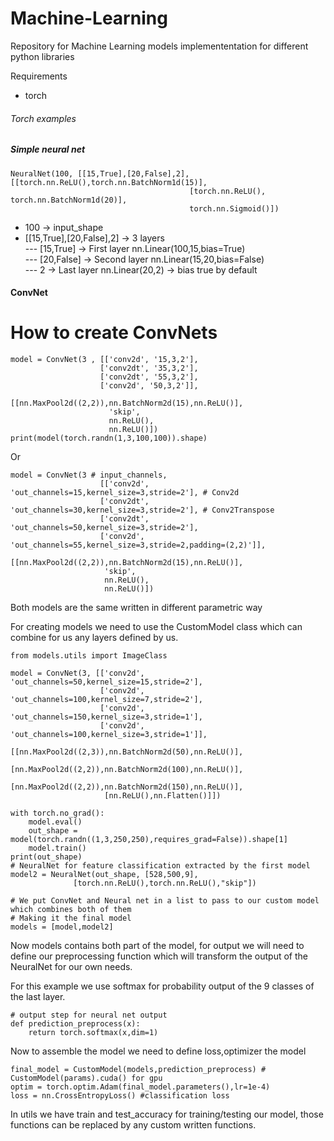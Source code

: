 # Machine-Learning

Repository for Machine Learning models implemententation for different python libraries

Requirements 
- torch


###### Torch examples  

##### Simple neural net

```
NeuralNet(100, [[15,True],[20,False],2],[[torch.nn.ReLU(),torch.nn.BatchNorm1d(15)],
                                        [torch.nn.ReLU(), torch.nn.BatchNorm1d(20)],
                                        torch.nn.Sigmoid()])
```

- 100 -> input_shape
- [[15,True],[20,False],2] -> 3 layers  
--- [15,True] -> First layer nn.Linear(100,15,bias=True)  
--- [20,False] -> Second layer nn.Linear(15,20,bias=False)  
--- 2 -> Last layer nn.Linear(20,2) -> bias true by default  

#### ConvNet
# How to create ConvNets
```
model = ConvNet(3 , [['conv2d', '15,3,2'],
                    ['conv2dt', '35,3,2'],
                    ['conv2dt', '55,3,2'],
                    ['conv2d', '50,3,2']],
                     [[nn.MaxPool2d((2,2)),nn.BatchNorm2d(15),nn.ReLU()],  
                      'skip', 
                      nn.ReLU(),  
                      nn.ReLU()])  
print(model(torch.randn(1,3,100,100)).shape)  
```
Or
```
model = ConvNet(3 # input_channels, 
                    [['conv2d', 'out_channels=15,kernel_size=3,stride=2'], # Conv2d
                    ['conv2dt', 'out_channels=30,kernel_size=3,stride=2'], # Conv2Transpose
                    ['conv2dt', 'out_channels=50,kernel_size=3,stride=2'],
                    ['conv2d', 'out_channels=55,kernel_size=3,stride=2,padding=(2,2)']],
                    [[nn.MaxPool2d((2,2)),nn.BatchNorm2d(15),nn.ReLU()],
                     'skip', 
                     nn.ReLU(),
                     nn.ReLU()])
```

Both models are the same written in different parametric way



For creating models we need to use the CustomModel class which can combine for us any layers defined by us.  
```
from models.utils import ImageClass

model = ConvNet(3, [['conv2d', 'out_channels=50,kernel_size=15,stride=2'],
                    ['conv2d', 'out_channels=100,kernel_size=7,stride=2'],
                    ['conv2d', 'out_channels=150,kernel_size=3,stride=1'],
                    ['conv2d', 'out_channels=100,kernel_size=3,stride=1']],
                    [[nn.MaxPool2d((2,3)),nn.BatchNorm2d(50),nn.ReLU()],
                     [nn.MaxPool2d((2,2)),nn.BatchNorm2d(100),nn.ReLU()], 
                     [nn.MaxPool2d((2,2)),nn.BatchNorm2d(150),nn.ReLU()],
                     [nn.ReLU(),nn.Flatten()]])

with torch.no_grad():
    model.eval()
    out_shape = model(torch.randn((1,3,250,250),requires_grad=False)).shape[1]
    model.train()
print(out_shape)
# NeuralNet for feature classification extracted by the first model
model2 = NeuralNet(out_shape, [528,500,9],
              [torch.nn.ReLU(),torch.nn.ReLU(),"skip"])

# We put ConvNet and Neural net in a list to pass to our custom model which combines both of them
# Making it the final model
models = [model,model2]
```
Now models contains both part of the model, for output we will need to define our preprocessing function which will transform the output of the NeuralNet for our own needs.

For this example we use softmax for probability output of the 9 classes of the last layer.

```
# output step for neural net output
def prediction_preprocess(x):
    return torch.softmax(x,dim=1)
```


Now to assemble the model we need to define loss,optimizer the model
```
final_model = CustomModel(models,prediction_preprocess) # CustomModel(params).cuda() for gpu
optim = torch.optim.Adam(final_model.parameters(),lr=1e-4)
loss = nn.CrossEntropyLoss() #classification loss
```


In utils we have train and test_accuracy for training/testing our model, those functions can be replaced by any custom written functions.

